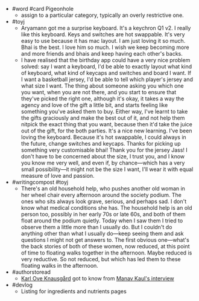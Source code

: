 - #word #card Pigeonhole
	- assign to a particular category, typically an overly restrictive one.
- #toyj
	- Aryamann got me a surprise keyboard. It's a keychron Q1 v2. I really like this keyboard. Keys and switches are hot swappable. It's very easy to use because it has mac layout. I am just loving it so much. Bhai is the best. I love him so much. I wish we keep becoming more and more friends and bhais and keep having each other's backs.
	- I have realised that the birthday app could have a very nice problem solved: say I want a keyboard, I'd be able to exactly layout what kind of keyboard, what kind of keycaps and switches and board I want. If I want a basketball jersey, I'd be able to tell which player's jersey and what size I want. The thing about someone asking you which one you want, when you are not there, and you start to ensure that they've picked the right one, although it's okay, it takes a way the agency and love of the gift a little bit, and starts feeling like something you've asked them to buy. Either way, I've learnt to take the gifts graciously and make the best out of it, and not help them nitpick the exact thing that you want, because then it'd take the juice out of the gift, for the both parties. It's a nice new learning. I've been loving the keyboard. Because it's hot swappable, I could always in the future, change switches and keycaps. Thanks for picking up something very customisable bhai! Thank you for the jersey Jass! I don't have to be concerned about the size, I trust you, and I know you know me very well, and even if, by chance—which has a very small possibility—it might not be the size I want, I'll wear it with equal measure of love and passion.
- #writingcompost #toyj
	- There's an old household help, who pushes another old woman in her wheel chair every afternoon around the society podium. The ones who sits always look grave, serious, and perhaps sad. I don't know what medical conditions she has. The household help is an old person too, possibly in her early 70s or late 60s, and both of them float around the podium quietly. Today when I saw them I tried to observe them a little more than I usually do. But I couldn't do anything other than what I usually do—keep seeing them and ask questions I might not get answers to. The first obvious one—what's the back stories of both of these women, now reduced, at this point of time to floating walks together in the afternoon. Maybe reduced is very reductive. So not reduced, but which has led them to these floating walks in the afternoon.
- #authorstoread
	- [Karl Ove Knausgård](https://www.google.com/search?sa=X&sca_esv=1811162b4bcf03fb&biw=1440&bih=811&sxsrf=ADLYWIImVTVKnrGwndUDBNi5XGyOV-VRDA:1731256122863&q=karl+ove+knausg%C3%A5rd&stick=H4sIAAAAAAAAAONgVuLUz9U3SKkwMjN4xGjCLfDyxz1hKe1Ja05eY1Tl4grOyC93zSvJLKkUEudig7J4pbi5ELp4FrEKZycW5Sjkl6UqZOcllhanH15alAIAjF7vg1oAAAA&ved=2ahUKEwi1uN_Rl9KJAxWZwjgGHVTjKKYQ1i96BAg4EAo) got to know from [Manav Kaul's interview](https://www.youtube.com/watch?v=JujwVmAl1jI)
- #devlog
	- Listing for ingredients and nutrients pages